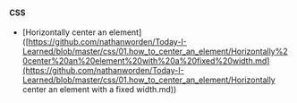 #### CSS

- [Horizontally center an element]([https://github.com/nathanworden/Today-I-Learned/blob/master/css/01.how_to_center_an_element/Horizontally%20center%20an%20element%20with%20a%20fixed%20width.md](https://github.com/nathanworden/Today-I-Learned/blob/master/css/01.how_to_center_an_element/Horizontally center an element with a fixed width.md))

 

